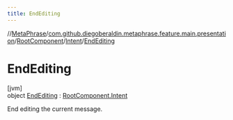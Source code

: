 ```yaml
---
title: EndEditing
---
```

//[MetaPhrase](../../../../../index.html)/[com.github.diegoberaldin.metaphrase.feature.main.presentation](../../../index.html)/[RootComponent](../../index.html)/[Intent](../index.html)/[EndEditing](index.html)



# EndEditing



[jvm]\
object [EndEditing](index.html) : [RootComponent.Intent](../index.html)

End editing the current message.


